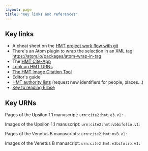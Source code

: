 ```yaml
---
layout: page
title: "Key links and references"
---
```



## Key links


-   A cheat sheet on the [HMT project work flow with git](../workflow-w-git)
-   There's an Atom plugin to wrap the selection in an XML tag!  <https://atom.io/packages/atom-wrap-in-tag>
-   The [HMT Cite-App](http://www.homermultitext.org/hmt-digital/)
-   [Look up HMT URNs](https://interwing.nl/hmt/urn/)
-   [The HMT Image Citation Tool](http://www.homermultitext.org/ict2)
-   Editor's guide
-   [HMT authority lists](https://github.com/homermultitext/hmt-authlists) (request new identifiers for people, places...)
-   [Key to reading Erbse](http://homermultitext.github.io/hmt-docs/tips/erbse-key/)


## Key URNs

Pages of the Upsilon 1.1 manuscript:  `urn:cite2:hmt:e3.v1:`

Images of the Upsilon 1.1 manuscript:   `urn:cite2:hmt:vbbifolio.v1:`

Pages of the Venetus B manuscripts:  `urn:cite2:hmt:msB.v1:`

Images of the Venetus B manuscript:   `urn:cite2:hmt:e3bifolio.v1:`
